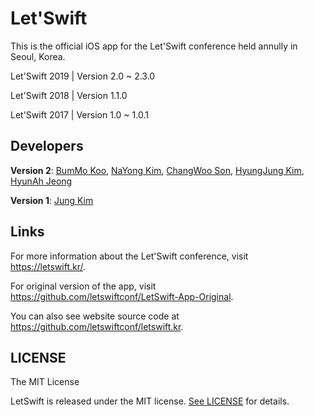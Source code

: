# Let'Swift

This is the official iOS app for the Let'Swift conference held annully in Seoul, Korea.



Let'Swift 2019 | Version 2.0 ~ 2.3.0

Let'Swift 2018 | Version 1.1.0

Let'Swift 2017 | Version 1.0 ~ 1.0.1



## Developers

__Version 2__: [BumMo Koo](https://github.com/gbmksquare), [NaYong Kim](https://github.com/yoee), [ChangWoo Son](https://github.com/kor45cw), [HyungJung Kim](https://github.com/clsoft), [HyunAh Jeong](https://github.com/hyunable)

__Version 1__: [Jung Kim](https://github.com/godrm)



## Links

For more information about the Let'Swift conference, visit https://letswift.kr/.

For original version of the app, visit https://github.com/letswiftconf/LetSwift-App-Original.

You can also see website source code at https://github.com/letswiftconf/letswift.kr.



## LICENSE

The MIT License

LetSwift is released under the MIT license. [See LICENSE](https://github.com/cleanios/LetSwift/blob/master/LICENSE) for details.

